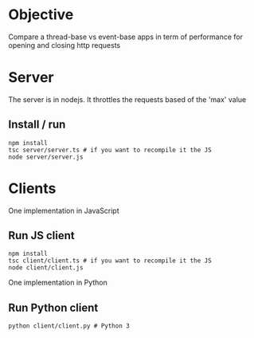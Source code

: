 # Objective
Compare a thread-base vs event-base apps in term of performance for opening and closing http requests

# Server
The server is in nodejs. It throttles the requests based of the 'max' value
## Install / run
```
npm install
tsc server/server.ts # if you want to recompile it the JS
node server/server.js
```

# Clients
One implementation in JavaScript
## Run JS client
```
npm install
tsc client/client.ts # if you want to recompile it the JS
node client/client.js
```
One implementation in Python
## Run Python client
```
python client/client.py # Python 3
```

